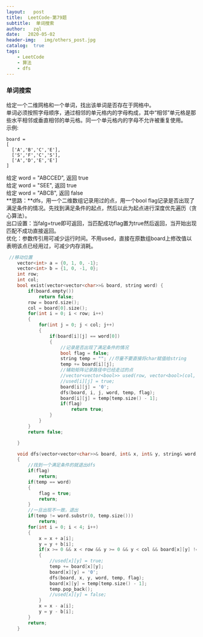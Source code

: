 ```yaml
---
layout:   post
title:  LeetCode-第79题  
subtitle:  单词搜索  
author:   zql
date:   2020-05-02
header-img:   img/others_post.jpg
catalog:  true
tags:
    - LeetCode
    - 算法
    - dfs
---
```

### 单词搜索  
给定一个二维网格和一个单词，找出该单词是否存在于网格中。  
单词必须按照字母顺序，通过相邻的单元格内的字母构成，其中“相邻”单元格是那些水平相邻或垂直相邻的单元格。同一个单元格内的字母不允许被重复使用。  
示例:  
```
board =
[
  ['A','B','C','E'],
  ['S','F','C','S'],
  ['A','D','E','E']
]
```
给定 word = "ABCCED", 返回 true  
给定 word = "SEE", 返回 true  
给定 word = "ABCB", 返回 false  
**思路：**dfs，用一个二维数组记录用过的点，用一个bool flag记录是否出现了满足条件的情况。先找到满足条件的起点，然后以此为起点进行深度优先遍历（贪心算法）。  
出口设置：当falg=true即可返回，当匹配成功flag置为true然后返回，当开始出现匹配不成功直接返回。  
优化：参数传引用可减少运行时间。不用used，直接在原数组board上修改值以表明该点已经用过，可减少内存消耗。
```c++
 //移动位置
    vector<int> a = {0, 1, 0, -1}; 
    vector<int> b = {1, 0, -1, 0};
    int row;
    int col;
    bool exist(vector<vector<char>>& board, string word) {
        if(board.empty())
            return false;
        row = board.size();
        col = board[0].size();
        for(int i = 0; i < row; i++)
        {
            for(int j = 0; j < col; j++)
            {
                if(board[i][j] == word[0])
                {
                    //记录是否出现了满足条件的情况
                    bool flag = false;
                    string temp = ""; //尽量不要直接将char赋值给string
                    temp += board[i][j];
                    //辅助矩阵记录路径中已经走过的点
                    //vector<vector<bool>> used(row, vector<bool>(col, false));
                    //used[i][j] = true;
                    board[i][j] = '0';
                    dfs(board, i, j, word, temp, flag);
                    board[i][j] = temp[temp.size() - 1];
                    if(flag)
                        return true;
                }
            }
        }
        return false;

    }

    void dfs(vector<vector<char>>& board, int& x, int& y, string& word, string& temp, bool& flag)
    {
        //找到一个满足条件的就退出dfs
        if(flag)
            return;
        if(temp == word)
        {
            flag = true;
            return;
        }
        //一旦出现不一致，退出
        if(temp != word.substr(0, temp.size()))
            return;
        for(int i = 0; i < 4; i++)
        {
            x = x + a[i];
            y = y + b[i];
            if(x >= 0 && x < row && y >= 0 && y < col && board[x][y] != '0')
            {
                //used[x][y] = true;
                temp += board[x][y];
                board[x][y] = '0';
                dfs(board, x, y, word, temp, flag);
                board[x][y] = temp[temp.size() - 1];
                temp.pop_back();
                //used[x][y] = false;
            }
            x = x - a[i];
            y = y - b[i];
        }
        return;
    }
```
